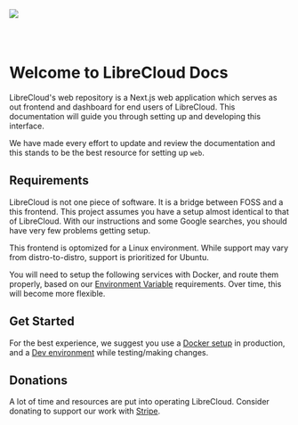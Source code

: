<img src="https://i.ibb.co/4RgGqGKB/Libre-Cloud-purple-cropped.png" style="display: block; margin: 0 auto; padding-bottom: 3em;" />

# Welcome to LibreCloud Docs

LibreCloud's web repository is a Next.js web application which serves as out frontend and dashboard for end users of LibreCloud. This documentation will guide you through setting up and developing this interface.

We have made every effort to update and review the documentation and this stands to be the best resource for setting up `web`.

## Requirements

LibreCloud is not one piece of software. It is a bridge between FOSS and a this frontend. This project assumes you have a setup almost identical to that of LibreCloud. With our instructions and some Google searches, you should have very few problems getting setup.

This frontend is optomized for a Linux environment. While support may vary from distro-to-distro, support is prioritized for Ubuntu.

You will need to setup the following services with Docker, and route them properly, based on our [Environment Variable](reference/env.md) requirements. Over time, this will become more flexible.

## Get Started

For the best experience, we suggest you use a [Docker setup](getstarted/docker.md) in production, and a [Dev environment](getstarted/dev.md) while testing/making changes.

## Donations

A lot of time and resources are put into operating LibreCloud. Consider donating to support our work with [Stripe](https://donate.stripe.com/6oE8yxaPk6yXbpS145).